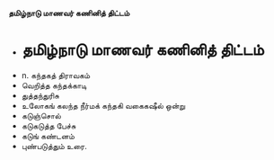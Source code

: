 **தமிழ்நாடு மாணவர் கணினித் திட்டம்**
- # தமிழ்நாடு மாணவர் கணினித் திட்டம்
- n. கந்தகத் திராவகம்
- வெறித்த கந்தக்காடி
- துத்தந்துரிசு
- உலோகங் கலந்த நீர்மக் கந்தகி வகைகஷீல் ஒன்று
- கடுஞ்சொல்
- கடுகடுத்த பேச்சு
- கடுங் கண்டனம்
- புண்படுத்தும் உரை.

